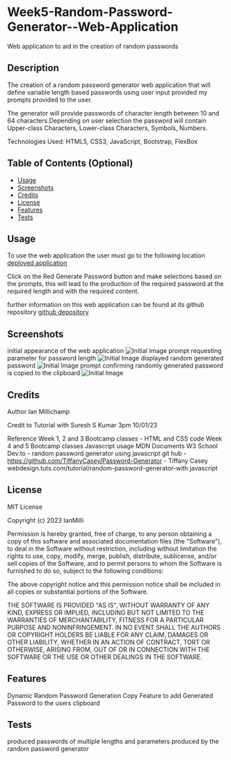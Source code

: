 # Week5-Random-Password-Generator--Web-Application
Web application to aid in the creation of random passwords

## Description 

The creation of a random password generator web application that will define variable length based passwords using user input
provided my prompts provided to the user. 

The generator will provide passwords of character length between 10 and 64 characters.Depending on user selection the password will contain Upper-class Characters, Lower-class Characters, Symbols, Numbers.  

Technologies Used: HTML5, CSS3, JavaScript, Bootstrap, FlexBox


## Table of Contents (Optional)


* [Usage](#usage)
* [Screenshots](#screenshots)
* [Credits](#credits)
* [License](#license)
* [Features](#features)
* [Tests](#tests)



## Usage 

To use the web application the user must go to the following location [deployed application](https://ianmilli.github.io/Week5-Random-Password-Generator--Web-Application/) 

Click on the Red Generate Password button and make selections based on the prompts, this will lead to the production of the required password at the required length and with the required content.

further information on this web application can be found at its github repository [github depository](https://github.com/IanMilli/Week5-Random-Password-Generator--Web-Application)

## Screenshots

initial appearance of the web application <img src="..\assets\images\readme Screenshots\initial view.PNG" alt="Initial Image" />
prompt requesting parameter for password length <img src="..assets\images\readme Screenshots\prompt asking for required number of characters.jpg" alt="Initial Image" />
displayed random generated password <img src="..\assets\images\readme Screenshots\generated password.PNG" alt="Initial Image" />
prompt confirming randomly generated password is copied to the clipboard <img src="..\assets\images\readme Screenshots\prompt confirming password has copied to the clipboard.jpg" alt="Initial Image" />
## Credits

Author Ian Millichamp

Credit to
Tutorial with Suresh S Kumar 3pm 10/01/23

Reference 
Week 1, 2 and 3  Bootcamp classes - HTML and CSS code
Week 4 and 5 Bootcamp classes Javascript usage
MDN Documents
W3 School
Dev.to - random password generator using javascript
git hub - https://github.com/TiffanyCasey/Password-Generator - Tiffany Casey
webdesign.tuts.com/tutorial/random-password-generator-with javascript


## License

MIT License

Copyright (c) 2023 IanMilli

Permission is hereby granted, free of charge, to any person obtaining a copy
of this software and associated documentation files (the "Software"), to deal
in the Software without restriction, including without limitation the rights
to use, copy, modify, merge, publish, distribute, sublicense, and/or sell
copies of the Software, and to permit persons to whom the Software is
furnished to do so, subject to the following conditions:

The above copyright notice and this permission notice shall be included in all
copies or substantial portions of the Software.

THE SOFTWARE IS PROVIDED "AS IS", WITHOUT WARRANTY OF ANY KIND, EXPRESS OR
IMPLIED, INCLUDING BUT NOT LIMITED TO THE WARRANTIES OF MERCHANTABILITY,
FITNESS FOR A PARTICULAR PURPOSE AND NONINFRINGEMENT. IN NO EVENT SHALL THE
AUTHORS OR COPYRIGHT HOLDERS BE LIABLE FOR ANY CLAIM, DAMAGES OR OTHER
LIABILITY, WHETHER IN AN ACTION OF CONTRACT, TORT OR OTHERWISE, ARISING FROM,
OUT OF OR IN CONNECTION WITH THE SOFTWARE OR THE USE OR OTHER DEALINGS IN THE
SOFTWARE.



## Features

Dynamic Random Password Generation
Copy Feature to add Generated Password to the users clipboard

## Tests

produced passwords of multiple lengths and parameters produced by the random password generator
